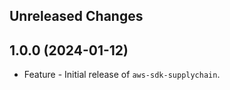 Unreleased Changes
------------------

1.0.0 (2024-01-12)
------------------

* Feature - Initial release of `aws-sdk-supplychain`.

